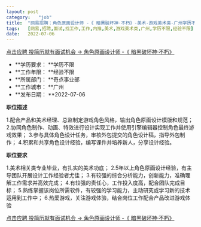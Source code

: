 ```yaml
---
layout:	post
category:	"job"
title:	"网易招聘：角色原画设计师 -《 暗黑破坏神·不朽》-美术-游戏美术类-广州学历不限经验不限"
tags:	[网易,招聘,面试,找工作,工作,内推,美术,游戏美术类,广州,学历不限,经验不限]
date:	2022-07-06
---
```


[点击应聘 投简历就有面试机会 -> 角色原画设计师 -《 暗黑破坏神·不朽》](http://mobile.bole.netease.com/bole/boleDetail?id=40920&employeeId=346f03c3cda5f04c&key=all)



- **学历要求： **学历不限
- **工作年限： **经验不限
- **所属部门： **奇点事业部
- **工作城市： **广州
- **发布日期： **2022-07-06



**职位描述**

1.配合产品和美术经理、总监制定游戏角色风格，输出角色原画设计模版和规范；
2.协同角色制作、动画、特效进行设计实现工作并使用引擎编辑器控制角色最终游戏效果；
3.参与具体角色设计任务，审核外包提交的角色设计稿，指导外包制作；
4.积累和共享角色设计经验，编写课件并培养新人，分享设计经验。



**职位要求**

1.美术相关类专业毕业，有扎实的美术功底；
2.5年以上角色原画设计经验，有主导团队开展设计工作经验者尤佳；
3.有较强的综合分析能力，创新能力，准确理解工作需求并高效完成；
4.有较强的责任心，工作投入度高，配合团队完成目标；
5.熟练掌握该岗位所需软件，有较强的学习能力，主动研究或学习新的技术运用到工作中；
6.热爱游戏，关注游戏体验，结合岗位工作配合产品改进游戏体验



[点击应聘 投简历就有面试机会 -> 角色原画设计师 -《 暗黑破坏神·不朽》](http://mobile.bole.netease.com/bole/boleDetail?id=40920&employeeId=346f03c3cda5f04c&key=all)
